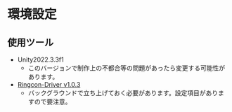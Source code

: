 # 環境設定
## 使用ツール
 - Unity2022.3.3f1
   - このバージョンで制作上の不都合等の問題があったら変更する可能性があります。
 - [Ringcon-Driver v1.0.3](https://github.com/ringrunnermg/Ringcon-Driver/releases)
   - バックグラウンドで立ち上げておく必要があります。設定項目がありますので要注意。
